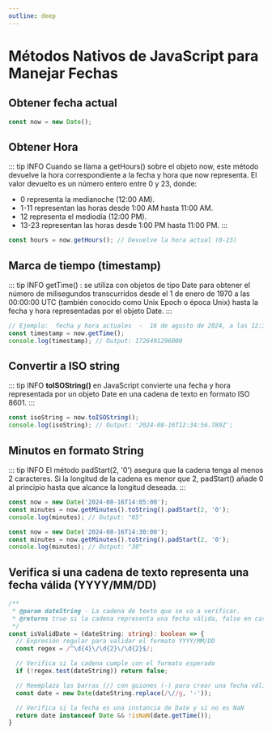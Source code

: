 ```yaml
---
outline: deep
---
```


# Métodos Nativos de JavaScript para Manejar Fechas

## Obtener fecha actual

```js
const now = new Date();
```

## Obtener Hora

::: tip INFO
Cuando se llama a getHours() sobre el objeto now, este método devuelve la hora correspondiente a la fecha y hora que now representa.
El valor devuelto es un número entero entre 0 y 23, donde:

* 0 representa la medianoche (12:00 AM).
* 1-11 representan las horas desde 1:00 AM hasta 11:00 AM.
* 12 representa el mediodía (12:00 PM).
* 13-23 representan las horas desde 1:00 PM hasta 11:00 PM.
:::

```js
const hours = now.getHours(); // Devuelve la hora actual (0-23)
```

## Marca de tiempo (timestamp)
::: tip INFO
 getTime() :  se utiliza con objetos de tipo Date para obtener el número de milisegundos transcurridos desde el 1 de enero de 1970 a las 00:00:00 UTC (también conocido como Unix Epoch o época Unix) hasta la fecha y hora representadas por el objeto Date.
:::
```js
// Ejemplo:  fecha y hora actuales  -  16 de agosto de 2024, a las 12:34:56 UTC:
const timestamp = now.getTime();
console.log(timestamp); // Output: 1726491296000
```

## Convertir a ISO string

::: tip INFO
**toISOString()** en JavaScript convierte una fecha y hora representada por un objeto Date en una cadena de texto en formato ISO 8601.
:::

```js
const isoString = now.toISOString();
console.log(isoString); // Output: '2024-08-16T12:34:56.789Z';
```

## Minutos en formato String
::: tip INFO
El método padStart(2, '0') asegura que la cadena tenga al menos 2 caracteres. Si la longitud de la cadena es menor que 2, padStart() añade 0 al principio hasta que alcance la longitud deseada.
:::
```js
const now = new Date('2024-08-16T14:05:00');
const minutes = now.getMinutes().toString().padStart(2, '0');
console.log(minutes); // Output: "05"
```
```js
const now = new Date('2024-08-16T14:30:00');
const minutes = now.getMinutes().toString().padStart(2, '0');
console.log(minutes); // Output: "30"
```

## Verifica si una cadena de texto representa una fecha válida (YYYY/MM/DD)

```ts
/**
 * @param dateString - La cadena de texto que se va a verificar.
 * @returns true si la cadena representa una fecha válida, false en caso contrario.
 */
const isValidDate = (dateString: string): boolean => {
  // Expresión regular para validar el formato YYYY/MM/DD
  const regex = /^\d{4}\/\d{2}\/\d{2}$/;

  // Verifica si la cadena cumple con el formato esperado
  if (!regex.test(dateString)) return false;

  // Reemplaza las barras (/) con guiones (-) para crear una fecha válida en JavaScript
  const date = new Date(dateString.replace(/\//g, '-'));

  // Verifica si la fecha es una instancia de Date y si no es NaN
  return date instanceof Date && !isNaN(date.getTime());
}
```